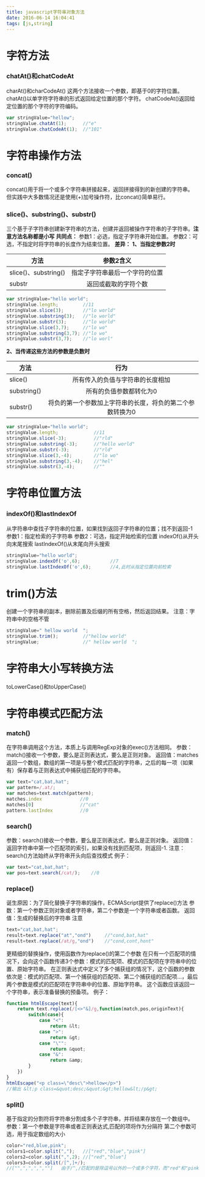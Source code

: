 ```yaml
---
title: javascript字符串对象方法
date: 2016-06-14 16:04:41
tags: [js,string]
---
```

# 字符方法 #
### chatAt()和chatCodeAt ###
charAt()和charCodeAt()
这两个方法接收一个参数，即基于0的字符位置。
chatAt()以单字符字符串的形式返回给定位置的那个字符。
chatCodeAt()返回给定位置的那个字符的字符编码。
```javascript
var stringValue="hellow";
stringValue.chatAt(1);      //"e"
stringValue.chatCodeAt(1);  //"101"
```
# 字符串操作方法 #
### concat() ###
concat()用于将一个或多个字符串拼接起来，返回拼接得到的新创建的字符串。
但实践中大多数情况还是使用(+)加号操作符，比concat()简单易行。
### slice()、substring()、substr() ###
三个基于子字符串创建新字符串的方法，创建并返回被操作字符串的子字符串。**注意方法名称都是小写**
**共同点：**
参数1：必选，指定子字符串开始位置。
参数2：可选，不指定时将字符串的长度作为结束位置。
**差异：**
**1、当指定参数2时**

| 方法        | 参数2含义           | 
| ------------- |:-------------:| 
| slice()、substring()      | 指定子字符串最后一个字符的位置 | 
| substr    | 返回或截取的字符个数     |  
```javascript
var stringValue="hello world";
stringValue.length;         //11
stringValue.slice(3);       //"lo world"
stringValue.substring(3);   //"lo world"
stringValue.substr(3);		//"lo world"
stringValue.slice(3,7);		//"lo wo"
stringValue.substring(3,7); //"lo wo"
stringValue.substr(3,7);    //"lo worl"
```
**2、当传递这些方法的参数是负数时**

| 方法        | 行为           | 
| ------------- |:-------------:| 
| slice()     | 所有传入的负值与字符串的长度相加 | 
| substring()    | 所有的负值参数都转化为0    |  
| substr()    | 将负的第一个参数加上字符串的长度，将负的第二个参数转换为0    |  
```javascript
var stringValue="hello world";
stringValue.length;             //11
stringValue.slice(-3);          //"rld"
stringValue.substring(-3);      //"hello world"
stringValue.substr(-3);			//"rld"
stringValue.slice(3,-4);		//"lo wo"
stringValue.substring(3,-4);    //"hel"
stringValue.substr(3,-4);       //""
```
# 字符串位置方法 #
### indexOf()和lastIndexOf ###
从字符串中查找子字符串的位置，如果找到返回子字符串的位置；找不到返回-1
参数1：指定检索的子字符串
参数2：可选，指定开始检索的位置
indexOf()从开头向末尾搜索
lastIndexOf()从末尾向开头搜索
```javascript
stringValue="hello world";
stringValue.indexOf('o',6);           //7
stringValue.lastIndexOf('o',6);       //4,此时从指定位置向前检索
```
# trim()方法 #
创建一个字符串的副本，删除前置及后缀的所有空格，然后返回结果。
注意：字符串中的空格不管
```javascript
stringValue=" hellow world  ";
stringValue.trim();         //"hellow world"
stringValue;                //" hellow world  ";
```
# 字符串大小写转换方法 #
toLowerCase()和toUpperCase()

# 字符串模式匹配方法 #
### match() ###
在字符串调用这个方法，本质上与调用RegExp对象的exec()方法相同。
参数：match()接收一个参数，要么是正则表达式，要么是正则对象。
返回值：matches返回一个数组，数组的第一项是与整个模式匹配的字符串，之后的每一项（如果有）保存着与正则表达式中捕获组匹配的字符串。
```javascript
var text="cat,bat,hat";
var pattern=/.at/;
var matches=text.match(pattern);
matches.index              //0
matches[0]                 //"cat"
pattern.lastIndex          //0
```
### search() ###
参数：search()接收一个参数，要么是正则表达式，要么是正则对象。
返回值：返回字符串中第一个匹配项的索引，如果没有找到匹配项，则返回-1.
注意：search()方法始终从字符串开头向后查找模式
例子：
```javascript
var text="cat,bat,hat";
var pos=text.search(/cat/);    //0
```
### replace() ###
诞生原因：为了简化替换子字符串的操作，ECMAScript提供了replace()方法
参数：第一个参数正则对象或者字符串，第二个参数是一个字符串或者函数。
返回值：生成的替换后的字符串
注意
```javascript
text="cat,bat,hat";
result=text.replace("at","ond")     //"cond,bat,hat"
result=text.replace(/at/g,"ond")    //"cond,cont,hont"
```
更精细的替换操作，使用函数作为replace()的第二个参数
在只有一个匹配项的情况下，会向这个函数传递3个参数：模式的匹配项、模式的匹配项在字符串中的位置、原始字符串。
在正则表达式中定义了多个捕获组的情况下，这个函数的参数依次是：模式的匹配项、第一个捕获组的匹配项、第二个捕获组的匹配项...，最后两个参数是模式的匹配项在字符串中的位置、原始字符串。
这个函数应该返回一个字符串，表示准备替换的预备项。
例子：
```javascript
function htmlEscape(text){
	return text.replace(/[<>"&]/g,function(match,pos,originText){
		switch(case){
			case "<":
				return &lt;
			case ">":
				return &gt;
			case "\"":
				return &quot;
			case "&":
				return &amp;
		}
	})
}
htmlEscape("<p class=\"desc\">hellow</p>")  
//输出 &lt;p class=&quot;desc;&quot;&gt;hellow&lt;/p&gt;
```
### split() ###
基于指定的分割符将字符串分割成多个子字符串，并将结果存放在一个数组中。
参数：第一个参数是字符串或者正则表达式,匹配的项将作为分隔符
	  第二个参数可选，用于指定数组的大小
```javascript
color="red,blue,pink";
colors1=color.split(",");   //["red","blue","pink"]
colors2=color.split(",",2); //["red","blue"]
colors3=color.split(/[^,]+/);   
//["",",",",",""]   由于/^,/匹配的是除逗号以外的一个或多个字符，而"red"和"pink"刚好在开头和结尾，因此数组第一个元素和最后一个为空字符
```
